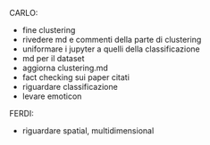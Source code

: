 CARLO:
- fine clustering
- rivedere md e commenti della parte di clustering
- uniformare i jupyter a quelli della classificazione
- md per il dataset
- aggiorna clustering.md
- fact checking sui paper citati
- riguardare classificazione
- levare emoticon

FERDI:
- riguardare spatial, multidimensional